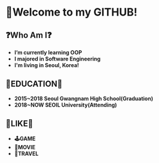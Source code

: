# 🧭Welcome to my GITHUB!

## ❓Who Am I❓
- **I’m currently learning OOP**
- **I majored in Software Engineering**
- **I'm living in Seoul, Korea!**

## 🏫EDUCATION🏫
- **2015~2018 Seoul Gwangnam High School(Graduation)**
- **2018~NOW SEOIL University(Attending)**

## **🧡LIKE🧡**
-  **🕹️GAME**
- **🎥MOVIE**
- **🧳TRAVEL**

